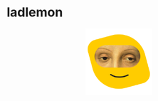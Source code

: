 # ladlemon
<div align="center">
<img src="/public/logo-section.png" alt="Logo" width="150" height="auto" align="center">
</div>
